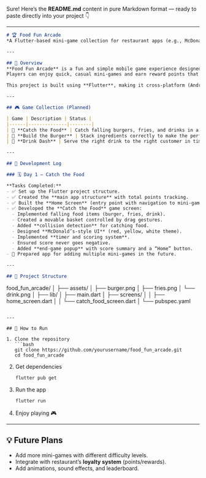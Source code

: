 Sure! Here’s the **README.md** content in pure Markdown format — ready to paste directly into your project 👇

---

```markdown
# 🏆 Food Fun Arcade
*A Flutter-based mini-game collection for restaurant apps (e.g., McDonald’s) where customers can play and earn points.*

---

## 🍔 Overview
**Food Fun Arcade** is a fun and simple mobile game experience designed for restaurant apps to engage customers of **all ages**.  
Players can enjoy quick, casual mini-games and earn reward points that can later be redeemed in the restaurant’s loyalty program.  

This project is built using **Flutter**, making it cross-platform (Android & iOS), lightweight, and easy to integrate into any existing restaurant app.

---

## 🎮 Game Collection (Planned)

| Game | Description | Status |
|------|--------------|--------|
| 🍟 **Catch the Food** | Catch falling burgers, fries, and drinks in a basket before time runs out! | ✅ Done |
| 🍔 **Build the Burger** | Stack ingredients correctly to make the perfect burger. | ⏳ Coming Soon |
| 🥤 **Drink Dash** | Serve the right drink to the right customer in time. | ⏳ Coming Soon |

---

## 📅 Development Log

### 🗓️ Day 1 – Catch the Food 

**Tasks Completed:**
- ✅ Set up the Flutter project structure.  
- ✅ Created the **main app structure** with total points tracking.  
- ✅ Built the **Home Screen** (entry point with navigation to mini-games).  
- ✅ Developed the **Catch the Food** game screen:
  - Implemented falling food items (burger, fries, drink).  
  - Created a movable basket controlled by drag gestures.  
  - Added **collision detection** for catching food.  
  - Designed **McDonald’s-style UI** (red, yellow, white theme).  
  - Implemented **timer and scoring system**.  
  - Ensured score never goes negative.  
  - Added **end-game popup** with score summary and a “Home” button.  
- 🧠 Prepared app for adding multiple mini-games in the future.

---

## 🧱 Project Structure

```

food_fun_arcade/
│
├── assets/
│   ├── burger.png
│   ├── fries.png
│   └── drink.png
│
├── lib/
│   ├── main.dart
│   ├── screens/
│   │   ├── home_screen.dart
│   │   └── catch_food_screen.dart
│
└── pubspec.yaml

````

---

## 🚀 How to Run

1. Clone the repository  
   ```bash
   git clone https://github.com/yourusername/food_fun_arcade.git
   cd food_fun_arcade
````

2. Get dependencies

   ```bash
   flutter pub get
   ```

3. Run the app

   ```bash
   flutter run
   ```

4. Enjoy playing 🎮

---

## 💡 Future Plans

* Add more mini-games with different difficulty levels.
* Integrate with restaurant’s **loyalty system** (points/rewards).
* Add animations, sound effects, and leaderboard.

```

